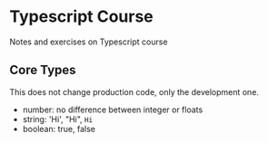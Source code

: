 # Typescript Course
Notes and exercises on Typescript course

## Core Types
This does not change production code, only the development one.

- number: no difference between integer or floats
- string: 'Hi', "Hi", `Hi`
- boolean: true, false
